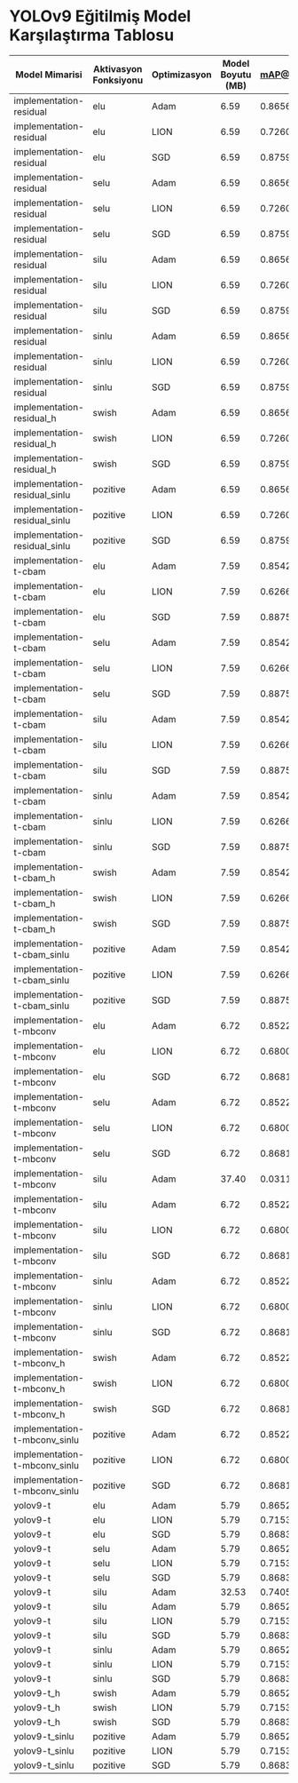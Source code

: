 # YOLOv9 Eğitilmiş Model Karşılaştırma Tablosu

| Model Mimarisi | Aktivasyon Fonksiyonu | Optimizasyon | Model Boyutu (MB) | mAP@0.5 | mAP@0.5:0.95 | Kesinlik | Hassasiyet | En İyi Epok | Toplam Epok | Box Loss | Cls Loss | DFL Loss |
|---------------|------------------------|--------------|-------------------|---------|--------------|----------|------------|------------|-------------|----------|----------|----------|
| implementation-residual | elu | Adam | 6.59 | 0.8656 | 0.5764 | 0.7962 | 0.8696 | 93 | 100 | 1.6875 | 1.2126 | 1.5030 |
| implementation-residual | elu | LION | 6.59 | 0.7260 | 0.3528 | 0.6562 | 0.7678 | 93 | 100 | 2.1939 | 1.6773 | 1.4981 |
| implementation-residual | elu | SGD | 6.59 | 0.8759 | 0.5961 | 0.8462 | 0.8843 | 81 | 100 | 1.6149 | 1.1922 | 1.5159 |
| implementation-residual | selu | Adam | 6.59 | 0.8656 | 0.5764 | 0.7962 | 0.8696 | 93 | 100 | 1.6875 | 1.2126 | 1.5030 |
| implementation-residual | selu | LION | 6.59 | 0.7260 | 0.3528 | 0.6562 | 0.7678 | 93 | 100 | 2.1939 | 1.6773 | 1.4981 |
| implementation-residual | selu | SGD | 6.59 | 0.8759 | 0.5961 | 0.8462 | 0.8843 | 81 | 100 | 1.6149 | 1.1922 | 1.5159 |
| implementation-residual | silu | Adam | 6.59 | 0.8656 | 0.5764 | 0.7962 | 0.8696 | 93 | 100 | 1.6875 | 1.2126 | 1.5030 |
| implementation-residual | silu | LION | 6.59 | 0.7260 | 0.3528 | 0.6562 | 0.7678 | 93 | 100 | 2.1939 | 1.6773 | 1.4981 |
| implementation-residual | silu | SGD | 6.59 | 0.8759 | 0.5961 | 0.8462 | 0.8843 | 81 | 100 | 1.6149 | 1.1922 | 1.5159 |
| implementation-residual | sinlu | Adam | 6.59 | 0.8656 | 0.5764 | 0.7962 | 0.8696 | 93 | 100 | 1.6875 | 1.2126 | 1.5030 |
| implementation-residual | sinlu | LION | 6.59 | 0.7260 | 0.3528 | 0.6562 | 0.7678 | 93 | 100 | 2.1939 | 1.6773 | 1.4981 |
| implementation-residual | sinlu | SGD | 6.59 | 0.8759 | 0.5961 | 0.8462 | 0.8843 | 81 | 100 | 1.6149 | 1.1922 | 1.5159 |
| implementation-residual_h | swish | Adam | 6.59 | 0.8656 | 0.5764 | 0.7962 | 0.8696 | 93 | 100 | 1.6875 | 1.2126 | 1.5030 |
| implementation-residual_h | swish | LION | 6.59 | 0.7260 | 0.3528 | 0.6562 | 0.7678 | 93 | 100 | 2.1939 | 1.6773 | 1.4981 |
| implementation-residual_h | swish | SGD | 6.59 | 0.8759 | 0.5961 | 0.8462 | 0.8843 | 81 | 100 | 1.6149 | 1.1922 | 1.5159 |
| implementation-residual_sinlu | pozitive | Adam | 6.59 | 0.8656 | 0.5764 | 0.7962 | 0.8696 | 93 | 100 | 1.6875 | 1.2126 | 1.5030 |
| implementation-residual_sinlu | pozitive | LION | 6.59 | 0.7260 | 0.3528 | 0.6562 | 0.7678 | 93 | 100 | 2.1939 | 1.6773 | 1.4981 |
| implementation-residual_sinlu | pozitive | SGD | 6.59 | 0.8759 | 0.5961 | 0.8462 | 0.8843 | 81 | 100 | 1.6149 | 1.1922 | 1.5159 |
| implementation-t-cbam | elu | Adam | 7.59 | 0.8542 | 0.5519 | 0.8148 | 0.8594 | 81 | 100 | 1.8242 | 1.3467 | 1.5658 |
| implementation-t-cbam | elu | LION | 7.59 | 0.6266 | 0.1975 | 0.5840 | 0.7273 | 85 | 100 | 2.3812 | 1.9928 | 1.8064 |
| implementation-t-cbam | elu | SGD | 7.59 | 0.8875 | 0.6265 | 0.8363 | 0.8869 | 94 | 100 | 1.7613 | 1.3646 | 1.6064 |
| implementation-t-cbam | selu | Adam | 7.59 | 0.8542 | 0.5519 | 0.8148 | 0.8594 | 81 | 100 | 1.8242 | 1.3467 | 1.5658 |
| implementation-t-cbam | selu | LION | 7.59 | 0.6266 | 0.1975 | 0.5840 | 0.7273 | 85 | 100 | 2.3812 | 1.9928 | 1.8064 |
| implementation-t-cbam | selu | SGD | 7.59 | 0.8875 | 0.6265 | 0.8363 | 0.8869 | 94 | 100 | 1.7613 | 1.3646 | 1.6064 |
| implementation-t-cbam | silu | Adam | 7.59 | 0.8542 | 0.5519 | 0.8148 | 0.8594 | 81 | 100 | 1.8242 | 1.3467 | 1.5658 |
| implementation-t-cbam | silu | LION | 7.59 | 0.6266 | 0.1975 | 0.5840 | 0.7273 | 85 | 100 | 2.3812 | 1.9928 | 1.8064 |
| implementation-t-cbam | silu | SGD | 7.59 | 0.8875 | 0.6265 | 0.8363 | 0.8869 | 94 | 100 | 1.7613 | 1.3646 | 1.6064 |
| implementation-t-cbam | sinlu | Adam | 7.59 | 0.8542 | 0.5519 | 0.8148 | 0.8594 | 81 | 100 | 1.8242 | 1.3467 | 1.5658 |
| implementation-t-cbam | sinlu | LION | 7.59 | 0.6266 | 0.1975 | 0.5840 | 0.7273 | 85 | 100 | 2.3812 | 1.9928 | 1.8064 |
| implementation-t-cbam | sinlu | SGD | 7.59 | 0.8875 | 0.6265 | 0.8363 | 0.8869 | 94 | 100 | 1.7613 | 1.3646 | 1.6064 |
| implementation-t-cbam_h | swish | Adam | 7.59 | 0.8542 | 0.5519 | 0.8148 | 0.8594 | 81 | 100 | 1.8242 | 1.3467 | 1.5658 |
| implementation-t-cbam_h | swish | LION | 7.59 | 0.6266 | 0.1975 | 0.5840 | 0.7273 | 85 | 100 | 2.3812 | 1.9928 | 1.8064 |
| implementation-t-cbam_h | swish | SGD | 7.59 | 0.8875 | 0.6265 | 0.8363 | 0.8869 | 94 | 100 | 1.7613 | 1.3646 | 1.6064 |
| implementation-t-cbam_sinlu | pozitive | Adam | 7.59 | 0.8542 | 0.5519 | 0.8148 | 0.8594 | 81 | 100 | 1.8242 | 1.3467 | 1.5658 |
| implementation-t-cbam_sinlu | pozitive | LION | 7.59 | 0.6266 | 0.1975 | 0.5840 | 0.7273 | 85 | 100 | 2.3812 | 1.9928 | 1.8064 |
| implementation-t-cbam_sinlu | pozitive | SGD | 7.59 | 0.8875 | 0.6265 | 0.8363 | 0.8869 | 94 | 100 | 1.7613 | 1.3646 | 1.6064 |
| implementation-t-mbconv | elu | Adam | 6.72 | 0.8522 | 0.5472 | 0.8120 | 0.8235 | 92 | 100 | 1.6775 | 1.1909 | 1.5173 |
| implementation-t-mbconv | elu | LION | 6.72 | 0.6800 | 0.3203 | 0.6700 | 0.6915 | 81 | 100 | 2.5077 | 1.9417 | 1.5202 |
| implementation-t-mbconv | elu | SGD | 6.72 | 0.8681 | 0.5770 | 0.8165 | 0.8679 | 89 | 100 | 1.7037 | 1.2521 | 1.6062 |
| implementation-t-mbconv | selu | Adam | 6.72 | 0.8522 | 0.5472 | 0.8120 | 0.8235 | 92 | 100 | 1.6775 | 1.1909 | 1.5173 |
| implementation-t-mbconv | selu | LION | 6.72 | 0.6800 | 0.3203 | 0.6700 | 0.6915 | 81 | 100 | 2.5077 | 1.9417 | 1.5202 |
| implementation-t-mbconv | selu | SGD | 6.72 | 0.8681 | 0.5770 | 0.8165 | 0.8679 | 89 | 100 | 1.7037 | 1.2521 | 1.6062 |
| implementation-t-mbconv | silu | Adam | 37.40 | 0.0311 | 0.0069 | 0.0506 | 0.1654 | 2 | 7 | 4.7527 | 3.0942 | 3.3333 |
| implementation-t-mbconv | silu | Adam | 6.72 | 0.8522 | 0.5472 | 0.8120 | 0.8235 | 92 | 100 | 1.6775 | 1.1909 | 1.5173 |
| implementation-t-mbconv | silu | LION | 6.72 | 0.6800 | 0.3203 | 0.6700 | 0.6915 | 81 | 100 | 2.5077 | 1.9417 | 1.5202 |
| implementation-t-mbconv | silu | SGD | 6.72 | 0.8681 | 0.5770 | 0.8165 | 0.8679 | 89 | 100 | 1.7037 | 1.2521 | 1.6062 |
| implementation-t-mbconv | sinlu | Adam | 6.72 | 0.8522 | 0.5472 | 0.8120 | 0.8235 | 92 | 100 | 1.6775 | 1.1909 | 1.5173 |
| implementation-t-mbconv | sinlu | LION | 6.72 | 0.6800 | 0.3203 | 0.6700 | 0.6915 | 81 | 100 | 2.5077 | 1.9417 | 1.5202 |
| implementation-t-mbconv | sinlu | SGD | 6.72 | 0.8681 | 0.5770 | 0.8165 | 0.8679 | 89 | 100 | 1.7037 | 1.2521 | 1.6062 |
| implementation-t-mbconv_h | swish | Adam | 6.72 | 0.8522 | 0.5472 | 0.8120 | 0.8235 | 92 | 100 | 1.6775 | 1.1909 | 1.5173 |
| implementation-t-mbconv_h | swish | LION | 6.72 | 0.6800 | 0.3203 | 0.6700 | 0.6915 | 81 | 100 | 2.5077 | 1.9417 | 1.5202 |
| implementation-t-mbconv_h | swish | SGD | 6.72 | 0.8681 | 0.5770 | 0.8165 | 0.8679 | 89 | 100 | 1.7037 | 1.2521 | 1.6062 |
| implementation-t-mbconv_sinlu | pozitive | Adam | 6.72 | 0.8522 | 0.5472 | 0.8120 | 0.8235 | 92 | 100 | 1.6775 | 1.1909 | 1.5173 |
| implementation-t-mbconv_sinlu | pozitive | LION | 6.72 | 0.6800 | 0.3203 | 0.6700 | 0.6915 | 81 | 100 | 2.5077 | 1.9417 | 1.5202 |
| implementation-t-mbconv_sinlu | pozitive | SGD | 6.72 | 0.8681 | 0.5770 | 0.8165 | 0.8679 | 89 | 100 | 1.7037 | 1.2521 | 1.6062 |
| yolov9-t | elu | Adam | 5.79 | 0.8652 | 0.5780 | 0.8165 | 0.8704 | 81 | 100 | 1.6523 | 1.1397 | 1.4939 |
| yolov9-t | elu | LION | 5.79 | 0.7153 | 0.4133 | 0.7214 | 0.6890 | 76 | 100 | 2.0670 | 1.5746 | 1.4574 |
| yolov9-t | elu | SGD | 5.79 | 0.8683 | 0.5835 | 0.8518 | 0.8349 | 88 | 100 | 1.5713 | 1.1690 | 1.4949 |
| yolov9-t | selu | Adam | 5.79 | 0.8652 | 0.5780 | 0.8165 | 0.8704 | 81 | 100 | 1.6523 | 1.1397 | 1.4939 |
| yolov9-t | selu | LION | 5.79 | 0.7153 | 0.4133 | 0.7214 | 0.6890 | 76 | 100 | 2.0670 | 1.5746 | 1.4574 |
| yolov9-t | selu | SGD | 5.79 | 0.8683 | 0.5835 | 0.8518 | 0.8349 | 88 | 100 | 1.5713 | 1.1690 | 1.4949 |
| yolov9-t | silu | Adam | 32.53 | 0.7405 | 0.3452 | 0.5411 | 0.7556 | 26 | 29 | 2.7660 | 2.1766 | 2.0413 |
| yolov9-t | silu | Adam | 5.79 | 0.8652 | 0.5780 | 0.8165 | 0.8704 | 81 | 100 | 1.6523 | 1.1397 | 1.4939 |
| yolov9-t | silu | LION | 5.79 | 0.7153 | 0.4133 | 0.7214 | 0.6890 | 76 | 100 | 2.0670 | 1.5746 | 1.4574 |
| yolov9-t | silu | SGD | 5.79 | 0.8683 | 0.5835 | 0.8518 | 0.8349 | 88 | 100 | 1.5713 | 1.1690 | 1.4949 |
| yolov9-t | sinlu | Adam | 5.79 | 0.8652 | 0.5780 | 0.8165 | 0.8704 | 81 | 100 | 1.6523 | 1.1397 | 1.4939 |
| yolov9-t | sinlu | LION | 5.79 | 0.7153 | 0.4133 | 0.7214 | 0.6890 | 76 | 100 | 2.0670 | 1.5746 | 1.4574 |
| yolov9-t | sinlu | SGD | 5.79 | 0.8683 | 0.5835 | 0.8518 | 0.8349 | 88 | 100 | 1.5713 | 1.1690 | 1.4949 |
| yolov9-t_h | swish | Adam | 5.79 | 0.8652 | 0.5780 | 0.8165 | 0.8704 | 81 | 100 | 1.6523 | 1.1397 | 1.4939 |
| yolov9-t_h | swish | LION | 5.79 | 0.7153 | 0.4133 | 0.7214 | 0.6890 | 76 | 100 | 2.0670 | 1.5746 | 1.4574 |
| yolov9-t_h | swish | SGD | 5.79 | 0.8683 | 0.5835 | 0.8518 | 0.8349 | 88 | 100 | 1.5713 | 1.1690 | 1.4949 |
| yolov9-t_sinlu | pozitive | Adam | 5.79 | 0.8652 | 0.5780 | 0.8165 | 0.8704 | 81 | 100 | 1.6523 | 1.1397 | 1.4939 |
| yolov9-t_sinlu | pozitive | LION | 5.79 | 0.7153 | 0.4133 | 0.7214 | 0.6890 | 76 | 100 | 2.0670 | 1.5746 | 1.4574 |
| yolov9-t_sinlu | pozitive | SGD | 5.79 | 0.8683 | 0.5835 | 0.8518 | 0.8349 | 88 | 100 | 1.5713 | 1.1690 | 1.4949 |
